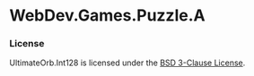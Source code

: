 # WebDev.Games.Puzzle.A

### License

UltimateOrb.Int128 is licensed under the [BSD 3-Clause License](LICENSE).
